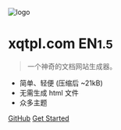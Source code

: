 <!-- _coverpage.md -->


![logo](//xqtpl.com/bg/64/64/logo)

# xqtpl.com EN<small>1.5</small>

> 一个神奇的文档网站生成器。

- 简单、轻便 (压缩后 ~21kB)
- 无需生成 html 文件
- 众多主题

[GitHub](https://github.com/docsifyjs/docsify/)
[Get Started](#docsify)


